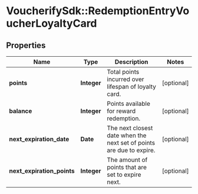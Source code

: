 # VoucherifySdk::RedemptionEntryVoucherLoyaltyCard

## Properties

| Name | Type | Description | Notes |
| ---- | ---- | ----------- | ----- |
| **points** | **Integer** | Total points incurred over lifespan of loyalty card. | [optional] |
| **balance** | **Integer** | Points available for reward redemption. | [optional] |
| **next_expiration_date** | **Date** | The next closest date when the next set of points are due to expire. | [optional] |
| **next_expiration_points** | **Integer** | The amount of points that are set to expire next. | [optional] |

